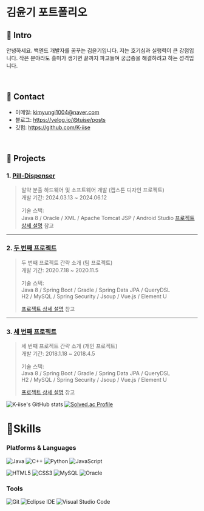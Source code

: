# 김윤기 포트폴리오

## :pushpin: Intro
안녕하세요. 백엔드 개발자를 꿈꾸는 김윤기입니다.
저는 호기심과 실행력이 큰 강점입니다. 작은 분야라도 흥미가 생기면 끝까지 파고들며 궁금증을 해결하려고 하는 성격입니다.

</br>

## :pushpin: Contact
- 이메일: kimyungi1004@naver.com
- 블로그: https://velog.io/@tuise/posts
- 깃헙: https://github.com/K-iise

</br>

## :pushpin: Projects
### 1. [Pill-Dispenser](https://github.com/K-iise/Pill-Dispenser)
>알약 분출 하드웨어 및 소프트웨어 개발 (캡스톤 디자인 프로젝트)  
>개발 기간: 2024.03.13 ~ 2024.06.12  
>  
>기술 스택:  
>Java 8 / Oracle / XML / Apache Tomcat 
>JSP / Android Studio
>[프로젝트 상세 설명](https://github.com/K-iise/Pill-Dispenser) 참고

---

### 2. [두 번째 프로젝트]()
>두 번째 프로젝트 간략 소개  (팀 프로젝트)  
>개발 기간: 2020.7.18 ~ 2020.11.5  
>  
>기술 스택:  
>Java 8 / Spring Boot / Gradle / Spring Data JPA / QueryDSL  
>H2 / MySQL / Spring Security / Jsoup / Vue.js / Element U  
>  
>[프로젝트 상세 설명](https://github.com/Integerous/goQuality) 참고

---

### 3. [세 번째 프로젝트]()
>세 번째 프로젝트 간략 소개  (개인 프로젝트)  
>개발 기간: 2018.1.18 ~ 2018.4.5  
>  
>기술 스택:  
>Java 8 / Spring Boot / Gradle / Spring Data JPA / QueryDSL  
>H2 / MySQL / Spring Security / Jsoup / Vue.js / Element U  
>  
>[프로젝트 상세 설명](https://github.com/Integerous/goQuality) 참고


![K-iise's GitHub stats](https://github-readme-stats.vercel.app/api?username=K-iise&show_icons=true&theme=highcontrast)
[![Solved.ac Profile](http://mazassumnida.wtf/api/v2/generate_badge?boj=tuise)](https://solved.ac/tuise/)

# 💪Skills
### Platforms & Languages
![Java](https://img.shields.io/badge/Java-007396.svg?&style=for-the-badge&logo=Java&logoColor=white)
![C++](https://img.shields.io/badge/C++-00599C.svg?&style=for-the-badge&logo=C++&logoColor=white)
![Python](https://img.shields.io/badge/Python-3776AB.svg?&style=for-the-badge&logo=Python&logoColor=white)
![JavaScript](https://img.shields.io/badge/JavaScript-F7DF1E.svg?&style=for-the-badge&logo=JavaScript&logoColor=white)

![HTML5](https://img.shields.io/badge/HTML5-E34F26.svg?&style=for-the-badge&logo=HTML5&logoColor=white)
![CSS3](https://img.shields.io/badge/CSS3-1572B6.svg?&style=for-the-badge&logo=CSS3&logoColor=white)
![MySQL](https://img.shields.io/badge/MySQL-4479A1.svg?&style=for-the-badge&logo=MySQL&logoColor=white)
![Oracle](https://img.shields.io/badge/Oracle-F80000.svg?&style=for-the-badge&logo=Oracle&logoColor=white)

### Tools
![Git](https://img.shields.io/badge/Git-F05032.svg?&style=for-the-badge&logo=Git&logoColor=white)
![Eclipse IDE](https://img.shields.io/badge/Eclipse%20IDE-2C2255.svg?&style=for-the-badge&logo=Eclipse%20IDE&logoColor=white)
![Visual Studio Code](https://img.shields.io/badge/Visual%20Studio%20Code-007ACC.svg?&style=for-the-badge&logo=Visual%20Studio%20Code&logoColor=white)
